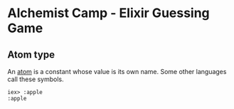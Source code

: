 # Alchemist Camp - Elixir Guessing Game

## Atom type
An [atom](https://elixir-lang.org/getting-started/basic-types.html#atoms) is a constant whose value is its own name. Some other languages call these symbols. 

```
iex> :apple
:apple
```

